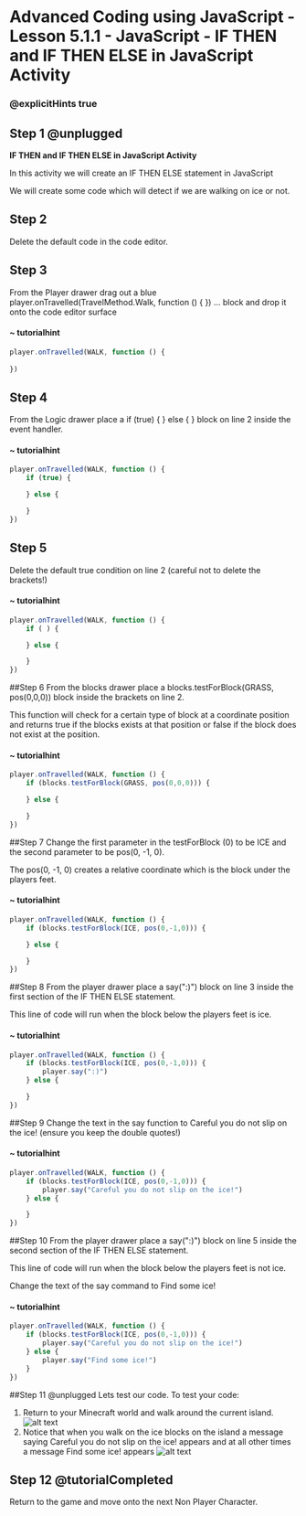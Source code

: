 # Advanced Coding using JavaScript - Lesson 5.1.1 - JavaScript - IF THEN and IF THEN ELSE in JavaScript Activity

### @explicitHints true

## Step 1 @unplugged
**IF THEN and IF THEN ELSE in JavaScript Activity**

In this activity we will create an IF THEN ELSE statement in JavaScript

We will create some code which will detect if we are walking on ice or not.

## Step 2
Delete the default code in the code editor.

## Step 3 
From the Player drawer drag out a blue player.onTravelled(TravelMethod.Walk, function () { }) ... block and drop it onto the code editor surface
#### ~ tutorialhint
```javascript
player.onTravelled(WALK, function () {
    
})
```

## Step 4 
From the Logic drawer place a if (true) { } else { } block on line 2 inside the event handler.
#### ~ tutorialhint
```javascript
player.onTravelled(WALK, function () {
    if (true) {

    } else {

    }
})
```

## Step 5
Delete the default true condition on line 2 (careful not to delete the brackets!)
#### ~ tutorialhint
```javascript
player.onTravelled(WALK, function () {
    if ( ) {

    } else {

    }
})
```

##Step 6
From the blocks drawer place a blocks.testForBlock(GRASS, pos(0,0,0)) block inside the brackets on line 2.

This function will check for a certain type of block at a coordinate position and returns true if the blocks exists at that position or false if the block does not exist at the position.
#### ~ tutorialhint
```javascript
player.onTravelled(WALK, function () {
    if (blocks.testForBlock(GRASS, pos(0,0,0))) {

    } else {

    }
})
```

##Step 7
Change the first parameter in the testForBlock (0) to be ICE and the second parameter to be pos(0, -1, 0).

The pos(0, -1, 0) creates a relative coordinate which is the block under the players feet.
#### ~ tutorialhint
```javascript
player.onTravelled(WALK, function () {
    if (blocks.testForBlock(ICE, pos(0,-1,0))) {

    } else {

    }
})
```

##Step 8
From the player drawer place a say(":)") block on line 3 inside the first section of the IF THEN ELSE statement.

This line of code will run when the block below the players feet is ice.
#### ~ tutorialhint
```javascript
player.onTravelled(WALK, function () {
    if (blocks.testForBlock(ICE, pos(0,-1,0))) {
        player.say(":)")
    } else {

    }
})
```

##Step 9
Change the text in the say function to Careful you do not slip on the ice! (ensure you keep the double quotes!)
#### ~ tutorialhint
```javascript
player.onTravelled(WALK, function () {
    if (blocks.testForBlock(ICE, pos(0,-1,0))) {
        player.say("Careful you do not slip on the ice!")
    } else {

    }
})
```

##Step 10
From the player drawer place a say(":)") block on line 5 inside the second section of the IF THEN ELSE statement.

This line of code will run when the block below the players feet is not ice.

Change the text of the say command to Find some ice!
#### ~ tutorialhint
```javascript
player.onTravelled(WALK, function () {
    if (blocks.testForBlock(ICE, pos(0,-1,0))) {
        player.say("Careful you do not slip on the ice!")
    } else {
        player.say("Find some ice!")
    }
})

```
##Step 11 @unplugged
Lets test our code.
To test your code:
1. Return to your Minecraft world and walk around the current island.
![alt text](https://advancedjs.codingcredentials.com/Lesson5/5.1.1/images/1.jpg?raw=true "Test")
2. Notice that when you walk on the ice blocks on the island a message saying Careful you do not slip on the ice! appears and at all other times a message Find some ice! appears
![alt text](https://advancedjs.codingcredentials.com/Lesson5/5.1.1/images/2.jpg?raw=true "Test")

## Step 12 @tutorialCompleted
Return to the game and move onto the next Non Player Character.